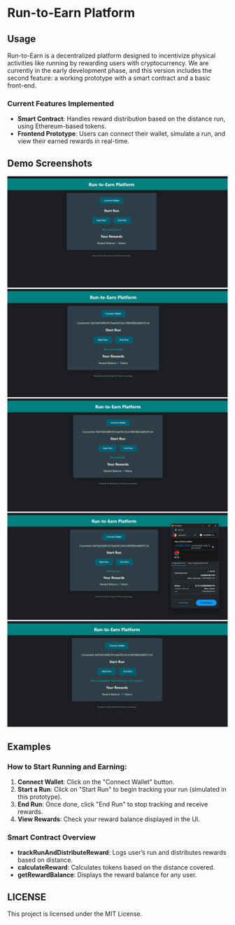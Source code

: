 
# Run-to-Earn Platform

## Usage

Run-to-Earn is a decentralized platform designed to incentivize physical activities like running by rewarding users with cryptocurrency. 
We are currently in the early development phase, and this version includes the second feature: a working prototype with a smart contract and a basic front-end.

### Current Features Implemented

- **Smart Contract**: Handles reward distribution based on the distance run, using Ethereum-based tokens.
- **Frontend Prototype**: Users can connect their wallet, simulate a run, and view their earned rewards in real-time.

## Demo Screenshots

![1](assets/1.png)
![2](assets/2.png)
![3](assets/3.png)
![4](assets/4.png)
![5](assets/5.png)

## Examples

### How to Start Running and Earning:

1. **Connect Wallet**: Click on the "Connect Wallet" button.
2. **Start a Run**: Click on "Start Run" to begin tracking your run (simulated in this prototype).
3. **End Run**: Once done, click "End Run" to stop tracking and receive rewards.
4. **View Rewards**: Check your reward balance displayed in the UI.

### Smart Contract Overview

- **trackRunAndDistributeReward**: Logs user’s run and distributes rewards based on distance.
- **calculateReward**: Calculates tokens based on the distance covered.
- **getRewardBalance**: Displays the reward balance for any user.

## LICENSE

This project is licensed under the MIT License.
